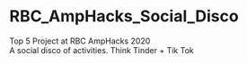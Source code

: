 # RBC_AmpHacks_Social_Disco
Top 5 Project at RBC AmpHacks 2020 \
A social disco of activities. Think Tinder + Tik Tok
